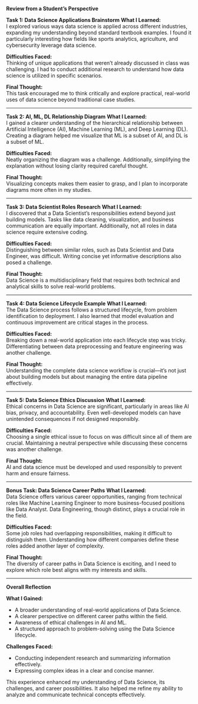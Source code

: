**Review from a Student’s Perspective**

**Task 1: Data Science Applications Brainstorm**
**What I Learned:**  
I explored various ways data science is applied across different industries, expanding my understanding beyond standard textbook examples. I found it particularly interesting how fields like sports analytics, agriculture, and cybersecurity leverage data science.

**Difficulties Faced:**  
Thinking of unique applications that weren’t already discussed in class was challenging. I had to conduct additional research to understand how data science is utilized in specific scenarios.

**Final Thought:**  
This task encouraged me to think critically and explore practical, real-world uses of data science beyond traditional case studies.

---

**Task 2: AI, ML, DL Relationship Diagram**
**What I Learned:**  
I gained a clearer understanding of the hierarchical relationship between Artificial Intelligence (AI), Machine Learning (ML), and Deep Learning (DL). Creating a diagram helped me visualize that ML is a subset of AI, and DL is a subset of ML.

**Difficulties Faced:**  
Neatly organizing the diagram was a challenge. Additionally, simplifying the explanation without losing clarity required careful thought.

**Final Thought:**  
Visualizing concepts makes them easier to grasp, and I plan to incorporate diagrams more often in my studies.

---

**Task 3: Data Scientist Roles Research**
**What I Learned:**  
I discovered that a Data Scientist’s responsibilities extend beyond just building models. Tasks like data cleaning, visualization, and business communication are equally important. Additionally, not all roles in data science require extensive coding.

**Difficulties Faced:**  
Distinguishing between similar roles, such as Data Scientist and Data Engineer, was difficult. Writing concise yet informative descriptions also posed a challenge.

**Final Thought:**  
Data Science is a multidisciplinary field that requires both technical and analytical skills to solve real-world problems.

---

**Task 4: Data Science Lifecycle Example**
**What I Learned:**  
The Data Science process follows a structured lifecycle, from problem identification to deployment. I also learned that model evaluation and continuous improvement are critical stages in the process.

**Difficulties Faced:**  
Breaking down a real-world application into each lifecycle step was tricky. Differentiating between data preprocessing and feature engineering was another challenge.

**Final Thought:**  
Understanding the complete data science workflow is crucial—it’s not just about building models but about managing the entire data pipeline effectively.

---

**Task 5: Data Science Ethics Discussion**
**What I Learned:**  
Ethical concerns in Data Science are significant, particularly in areas like AI bias, privacy, and accountability. Even well-developed models can have unintended consequences if not designed responsibly.

**Difficulties Faced:**  
Choosing a single ethical issue to focus on was difficult since all of them are crucial. Maintaining a neutral perspective while discussing these concerns was another challenge.

**Final Thought:**  
AI and data science must be developed and used responsibly to prevent harm and ensure fairness.

---

**Bonus Task: Data Science Career Paths**
**What I Learned:**  
Data Science offers various career opportunities, ranging from technical roles like Machine Learning Engineer to more business-focused positions like Data Analyst. Data Engineering, though distinct, plays a crucial role in the field.

**Difficulties Faced:**  
Some job roles had overlapping responsibilities, making it difficult to distinguish them. Understanding how different companies define these roles added another layer of complexity.

**Final Thought:**  
The diversity of career paths in Data Science is exciting, and I need to explore which role best aligns with my interests and skills.

---

**Overall Reflection**

**What I Gained:**  
- A broader understanding of real-world applications of Data Science.  
- A clearer perspective on different career paths within the field.  
- Awareness of ethical challenges in AI and ML.  
- A structured approach to problem-solving using the Data Science lifecycle.

**Challenges Faced:**  
- Conducting independent research and summarizing information effectively.  
- Expressing complex ideas in a clear and concise manner.

This experience enhanced my understanding of Data Science, its challenges, and career possibilities. It also helped me refine my ability to analyze and communicate technical concepts effectively.

